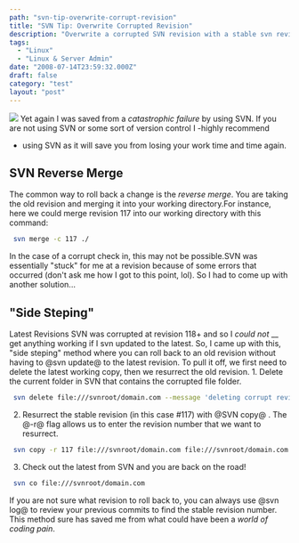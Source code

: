 ```yaml
---
path: "svn-tip-overwrite-corrupt-revision"
title: "SVN Tip: Overwrite Corrupted Revision"
description: "Overwrite a corrupted SVN revision with a stable svn revision."
tags: 
  - "Linux"
  - "Linux & Server Admin"
date: "2008-07-14T23:59:32.000Z"
draft: false
category: "test"
layout: "post"
---
```


![](http://marcgrabanski.com/img/logo-svn.png)
Yet again I was saved from a *catastrophic failure* by using SVN. If you are not using SVN or some sort of version control I 
-highly recommend
- using SVN as it will save you from losing your work time and time again.

## SVN Reverse Merge
The common way to roll back a change is the *reverse merge*. You are taking the old revision and merging it into your working directory.For instance, here we could merge revision 117 into our working directory with this command:
```bash
 svn merge -c 117 ./
```

In the case of a corrupt check in, this may not be possible.SVN was essentially "stuck" for me at a revision because of some errors that occurred (don't ask me how I got to this point, lol). So I had to come up with another solution...

## "Side Steping"
Latest Revisions SVN was corrupted at revision 118+ and so I *could not* __ get anything working if I svn updated to the latest. So, I came up with this, "side steping" method where you can roll back to an old revision without having to @svn update@ to the latest revision. To pull it off, we first need to delete the latest working copy, then we resurrect the old revision. 1. Delete the current folder in SVN that contains the corrupted file folder.
```bash
 svn delete file:///svnroot/domain.com --message 'deleting corrupt revision'
```

2. Resurrect the stable revision (in this case #117) with @SVN copy@ . The @-r@ flag allows us to enter the revision number that we want to resurrect.
```bash
 svn copy -r 117 file:///svnroot/domain.com file:///svnroot/domain.com --message 'resurrecting the old revision'
```

3. Check out the latest from SVN and you are back on the road!
```bash
 svn co file:///svnroot/domain.com
```

If you are not sure what revision to roll back to, you can always use @svn log@ to review your previous commits to find the stable revision number. This method sure has saved me from what could have been a *world of coding pain*.